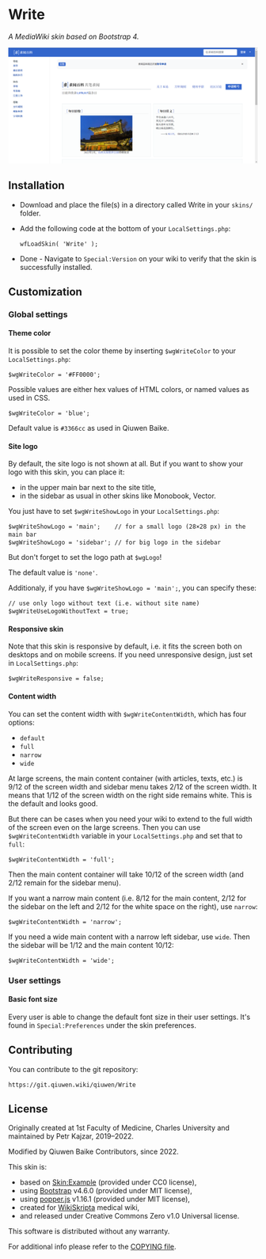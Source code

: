 # Write

_A MediaWiki skin based on Bootstrap 4._

![Write](assets/write.png)

## Installation

* Download and place the file(s) in a directory called Write in your `skins/`
  folder.
* Add the following code at the bottom of your `LocalSettings.php`:

      wfLoadSkin( 'Write' );

* Done - Navigate to `Special:Version` on your wiki to verify that the skin is
  successfully installed.

## Customization

### Global settings

#### Theme color

It is possible to set the color theme by inserting `$wgWriteColor` to your
`LocalSettings.php`:

    $wgWriteColor = '#FF0000';
    
Possible values are either hex values of HTML colors, or named values as used
in CSS.

    $wgWriteColor = 'blue';
    
Default value is `#3366cc` as used in Qiuwen Baike.

#### Site logo

By default, the site logo is not shown at all. But if you want to show your
logo with this skin, you can place it:

- in the upper main bar next to the site title,
- in the sidebar as usual in other skins like Monobook, Vector.

You just have to set `$wgWriteShowLogo` in your `LocalSettings.php`:

    $wgWriteShowLogo = 'main';    // for a small logo (28×28 px) in the main bar
    $wgWriteShowLogo = 'sidebar'; // for big logo in the sidebar

But don't forget to set the logo path at `$wgLogo`!

The default value is `'none'`.

Additionaly, if you have `$wgWriteShowLogo = 'main';`, you can specify these:
    
    // use only logo without text (i.e. without site name)
    $wgWriteUseLogoWithoutText = true;

#### Responsive skin

Note that this skin is responsive by default, i.e. it fits the screen both on
desktops and on mobile screens. If you need unresponsive design, just set in
`LocalSettings.php`:

    $wgWriteResponsive = false;

#### Content width

You can set the content width with `$wgWriteContentWidth`, which has four
options:

- `default`
- `full`
- `narrow`
- `wide`

At large screens, the main content container (with articles, texts, etc.) is
9/12 of the screen width and sidebar menu takes 2/12 of the screen width. It
means that 1/12 of the screen width on the right side remains white. This is
the default and looks good.

But there can be cases when you need your wiki to extend to the full width of
the screen even on the large screens. Then you can use `$wgWriteContentWidth`
variable in your `LocalSettings.php` and set that to `full`:

    $wgWriteContentWidth = 'full';

Then the main content container will take 10/12 of the screen width (and 2/12
remain for the sidebar menu).

If you want a narrow main content (i.e. 8/12 for the main content, 2/12 for
the sidebar on the left and 2/12 for the white space on the right), use
`narrow`:

    $wgWriteContentWidth = 'narrow';

If you need a wide main content with a narrow left sidebar, use `wide`. Then
the sidebar will be 1/12 and the main content 10/12:

    $wgWriteContentWidth = 'wide';

### User settings

#### Basic font size

Every user is able to change the default font size in their user settings. It's
found in `Special:Preferences` under the skin preferences.

## Contributing

You can contribute to the git repository:

    https://git.qiuwen.wiki/qiuwen/Write

## License

Originally created at 1st Faculty of Medicine, Charles University and maintained 
by Petr Kajzar, 2019–2022.

Modified by Qiuwen Baike Contributors, since 2022.

This skin is:

* based on [Skin:Example](https://www.mediawiki.org/wiki/Skin:Example)
  (provided under CC0 license),
* using [Bootstrap](https://getbootstrap.com/) v4.6.0 (provided under MIT license),
* using [popper.js](https://popper.js.org/) v1.16.1 (provided under MIT license),
* created for [WikiSkripta](https://www.wikiskripta.eu) medical wiki,
* and released under Creative Commons Zero v1.0 Universal license.

This software is distributed without any warranty.

For additional info please refer to the [COPYING file](COPYING).
